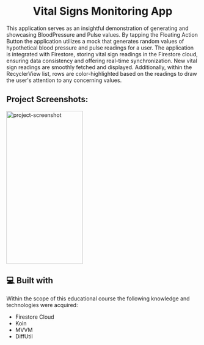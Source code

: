 <h1 align="center" id="title"> Vital Signs Monitoring App</h1>

<p id="description">
  This application serves as an insightful demonstration of generating and showcasing BloodPressure and Pulse values.
  By tapping the Floating Action Button the application utilizes a mock that generates random values of hypothetical blood pressure and pulse readings for a user.
  The application is integrated with Firestore, storing vital sign readings in the Firestore cloud, ensuring data consistency and offering real-time synchronization. 
  New vital sign readings are smoothly fetched and displayed. Additionally, within the RecyclerView list, rows are color-highlighted based on the readings to draw the user's attention to any concerning values.
 </p>

<h2>Project Screenshots:</h2>

<img src="https://gdurl.com/ypF7" alt="project-screenshot" width="200" height="400/">


<h2>💻 Built with</h2>

Within the scope of this educational course the following knowledge and technologies were acquired:

*   Firestore Cloud
*   Koin
*   MVVM
*   DiffUtil
